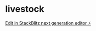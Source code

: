 # livestock

[Edit in StackBlitz next generation editor ⚡️](https://stackblitz.com/~/github.com/ernestoruiz89/livestock)